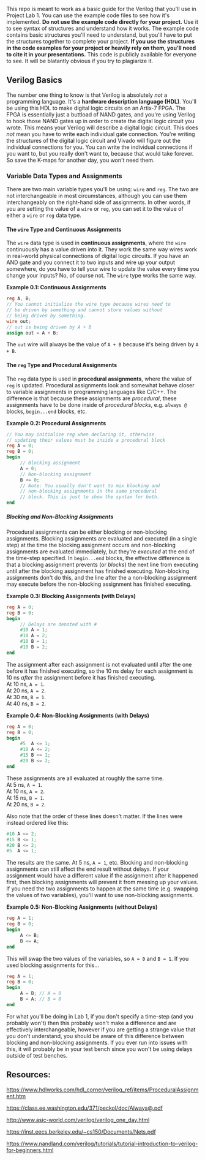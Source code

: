 This repo is meant to work as a basic guide for the Verilog that you'll use in
Project Lab 1. You can use the example code files to see how it's implemented.
**Do not use the example code directly for your project.** Use it to see syntax
of structures and understand how it works. The example code contains basic
structures you'll need to understand, but you'll have to put the structures
together to complete your project. **If you use the structures in the code
examples for your project or heavily rely on them, you'll need to cite it in
your presentations.** This code is publicly available for everyone to see. It
will be blatantly obvious if you try to plagiarize it.

## Verilog Basics
The number one thing to know is that Verilog is absolutely *not* a programming
language. It's a **hardware description language (HDL)**. You'll be using this
HDL to make digital logic circuits on an Artix-7 FPGA. The FPGA is essentially
just a buttload of NAND gates, and you're using Verilog to hook those NAND gates
up in order to create the digital logic circuit you wrote. This means your
Verilog will describe a digital logic circuit. This does *not* mean you have to
write each individual gate connection. You're writing the structures of the
digital logic circuit and Vivado will figure out the individual connections for
you. You can write the individual connections if you want to, but you really
don't want to, because that would take forever. So save the K-maps for another
day, you won't need them.

### Variable Data Types and Assignments
There are two main variable types you'll be using: `wire` and `reg`. The two are
not interchangeable in most circumstances, although you can use them
interchangeably on the right-hand side of assignments. In other words, if you
are setting the value of a `wire` or `reg`, you can set it to the value of
either a `wire` or `reg` data type.
#### The ``wire`` Type and Continuous Assignments
The `wire` data type is used in **continuous assignments**, where the `wire`
continuously has a value driven into it. They work the same way wires work in
real-world physical connections of digital logic circuits. If you have an AND
gate and you connect it to two inputs and wire up your output somewhere, do you
have to tell your wire to update the value every time you change your inputs?
No, of course not. The `wire` type works the same way.

**Example 0.1: Continuous Assignments**
```verilog
reg A, B;
// You cannot initialize the wire type because wires need to
// be driven by something and cannot store values without
// being driven by something.
wire out;
// out is being driven by A + B
assign out = A + B;
```
The `out` wire will always be the value of `A + B` because it's being driven by
`A + B`.

#### The ``reg`` Type and Procedural Assignments
The ``reg`` data type is used in **procedural assignments**, where the value of
``reg`` is updated. Procedural assignments look and somewhat behave closer to
variable assignments in programming languages like C/C++. The difference is that
because these assignments are *procedural*, these assignments have to be done
inside of *procedural blocks*, e.g. ``always @`` blocks, ``begin...end`` blocks,
etc.

**Example 0.2: Procedural Assignments**
```verilog
// You may initialize reg when declaring it, otherwise
// updating their values must be inside a procedural block
reg A = 0;
reg B = 0;
begin
     // Blocking assignment
     A = 0;
     // Non-blocking assignment
     B <= 0;
     // Note: You usually don't want to mix blocking and
     // non-blocking assignments in the same procedural
     // block. This is just to show the syntax for both.
end
```


##### Blocking and Non-Blocking Assignments
Procedural assignments can be either blocking or non-blocking assignments.
Blocking assignments are evaluated and executed (in a single step) at the time
the blocking assignment occurs and non-blocking assignments are evaluated
immediately, but they're *executed* at the end of the time-step specified. In
`begin...end` blocks, the effective difference is that a blocking assignment
prevents (or *blocks*) the next line from executing until after the blocking
assignment has finished executing. Non-blocking assignments don't do this, and
the line after the a non-blocking assignment may execute before the non-blocking
assignment has finished executing.

**Example 0.3: Blocking Assignments (with Delays)**
```verilog
reg A = 0;
reg B = 0;
begin
     // Delays are denoted with #
     #10 A = 1;
     #10 A = 2;
     #10 B = 1;
     #10 B = 2;
end
```
The assignment after each assignment is not evaluated until after the one before
it has finished executing, so the 10 ns delay for each assignment is 10 ns
*after* the assignment before it has finished executing.  
At 10 ns, `A = 1`.  
At 20 ns, `A = 2`.  
At 30 ns, `B = 1`.  
At 40 ns, `B = 2`.  

**Example 0.4: Non-Blocking Assignments (with Delays)**
```verilog
reg A = 0;
reg B = 0;
begin
     #5  A <= 1;
     #10 A <= 2;
     #15 B <= 1;
     #20 B <= 2;
end
```
These assignments are all evaluated at roughly the same time.  
At 5 ns,  `A = 1`.  
At 10 ns, `A = 2`.  
At 15 ns, `B = 1`.  
At 20 ns, `B = 2`.  

Also note that the order of these lines doesn't matter. If the lines were
instead ordered like this:
```verilog
#10 A <= 2;
#15 B <= 1;
#20 B <= 2;
#5  A <= 1;
```
The results are the same. At 5 ns, `A = 1`, etc. Blocking and non-blocking
assignments can still affect the end result without delays. If your assignment
would have a different value if the assignment after it happened first, then
blocking assignments will prevent it from messing up your values. If you need
the two assignments to happen at the same time (e.g. swapping the values of two
variables), you'll want to use non-blocking assignments.

**Example 0.5: Non-Blocking Assignments (without Delays)**
```verilog
reg A = 1;
reg B = 0;
begin
     A <= B;
     B <= A;
end
```
This will swap the two values of the variables, so `A = 0` and `B = 1`. If you
used blocking assignments for this...
```verilog
reg A = 1;
reg B = 0;
begin
     A = B; // A = 0
     B = A; // B = 0
end
```

For what you'll be doing in Lab 1, if you don't specify a time-step (and you
probably won't) then this probably won't make a difference and are effectively
interchangeable, however if you are getting a strange value that you don't
understand, you should be aware of this difference between blocking and
non-blocking assignments. If you ever run into issues with this, it will
probably be in your test bench since you won't be using delays outside of test
benches.

## Resources:
https://www.hdlworks.com/hdl_corner/verilog_ref/items/ProceduralAssignment.htm

https://class.ee.washington.edu/371/peckol/doc/Always@.pdf

http://www.asic-world.com/verilog/verilog_one_day.html

https://inst.eecs.berkeley.edu/~cs150/Documents/Nets.pdf

https://www.nandland.com/verilog/tutorials/tutorial-introduction-to-verilog-for-beginners.html

